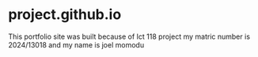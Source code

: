 # project.github.io
This portfolio site was built because of Ict 118 project my matric number is 2024/13018
and my name is joel momodu
